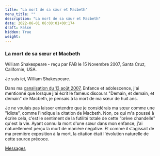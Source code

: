 ```yaml
---
title: "La mort de sa sœur et Macbeth"
menu_title: ""
description: "La mort de sa sœur et Macbeth"
date: 2022-06-01 06:00:01+00:174
draft: False
hidden: True
weight:
---
```

### La mort de sa sœur et Macbeth

William Shakespeare - reçu par FAB le 15 Novembre 2007, Santa Cruz, Californie, USA.

Je suis ici, William Shakespeare.

Dans ma [canalisation du 13 août 2007](/fr-contemporary-messages/fr-contemporary-messages-by-date-order/fr-contemporary-messages-2007/fr-2007-8-13-2-fab-william-shakespeare/), Enfance et adolescence, j'ai mentionné que lorsque j'ai écrit le fameux discours "Demain, et demain, et demain" de Macbeth, je pensais à la mort de ma sœur de huit ans.

Je ne voulais pas laisser entendre que je considérais ma sœur comme une "idiote", comme l'indique la citation de Macbeth. Non, ce qui m'a poussé à écrire cela, c'est le sentiment de la futilité totale de cette "brève chandelle" qu'est la vie. Ayant connu la mort d'une sœur dans mon enfance, j'ai naturellement perçu la mort de manière négative. Et comme il s'agissait de ma première exposition à la mort, la citation était l'évolution naturelle de cette source précoce.

[Messages](/fr-contemporary-messages/fr-contemporary-messages-by-date-order/fr-contemporary-messages-2007)